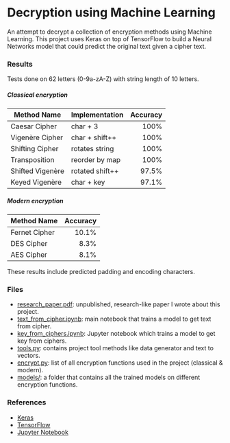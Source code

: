# Decryption using Machine Learning

An attempt to decrypt a collection of encryption methods using Machine Learning.
This project uses Keras on top of TensorFlow to build a Neural Networks model that could predict the original text given a cipher text.


### Results

Tests done on 62 letters (0-9a-zA-Z) with string length of 10 letters.

##### Classical encryption
| Method Name      | Implementation  | Accuracy |
| ---------------- | --------------- | -------: |
| Caesar Cipher    | char + 3        | 100%     |
| Vigenère Cipher  | char + shift++  | 100%     |
| Shifting Cipher  | rotates string  | 100%     |
| Transposition    | reorder by map  | 100%     |
| Shifted Vigenère | rotated shift++ | 97.5%    |
| Keyed Vigenère   | char + key      | 97.1%    |

##### Modern encryption

| Method Name      | Accuracy |
| ---------------- | -------: |
| Fernet Cipher    | 10.1%    |
| DES Cipher       | 8.3%     |
| AES Cipher       | 8.1%     |

These results include predicted padding and encoding characters.


### Files

- [research_paper.pdf](./research_paper.pdf): unpublished, research-like paper I wrote about this project.
- [text_from_cipher.ipynb](./text_from_cipher.ipynb): main notebook that trains a model to get text from cipher.
- [key_from_ciphers.ipynb](./key_from_ciphers.ipynb): Jupyter notebook which trains a model to get key from ciphers.
- [tools.py](./tools.py): contains project tool methods like data generator and text to vectors.
- [encrypt.py](./encrypt.py): list of all encryption functions used in the project (classical & modern).
- [models/](./models/): a folder that contains all the trained models on different encryption functions.


### References

- [Keras](https://keras.io/)
- [TensorFlow](https://www.tensorflow.org/)
- [Jupyter Notebook](https://jupyter-notebook.readthedocs.io/en/stable/)
